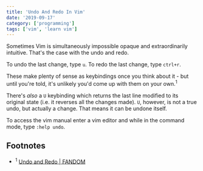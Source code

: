 ```yaml
---
title: 'Undo And Redo In Vim'
date: '2019-09-17'
category: ['programming']
tags: ['vim', 'learn vim']
---
```


Sometimes Vim is simultaneously impossible opaque and extraordinarily intuitive. That's the case with the undo and redo.

To undo the last change, type `u`.
To redo the last change, type `ctrl+r`.

These make plenty of sense as keybindings once you think about it - but until you're told, it's unlikely you'd come up with them on your own.<sup>1</sup>

There's _also_ a `U` keybinding which returns the last line modified to its original state (i.e. it reverses all the changes made). `U`, however, is not a true undo, but actually a change. That means it can be undone itself.

To access the vim manual enter a vim editor and while in the command mode, type `:help undo`.

## Footnotes

- <sup>1</sup> [Undo and Redo | FANDOM](https://vim.fandom.com/wiki/Undo_and_Redo)
